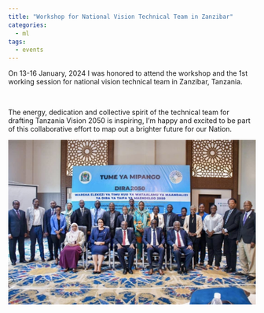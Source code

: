 ```yaml
---
title: "Workshop for National Vision Technical Team in Zanzibar"
categories:
  - ml
tags:
  - events
---
```

On 13-16 January, 2024 I was honored to attend the workshop and the 1st working session for national vision technical team in Zanzibar, Tanzania.

<img src="/assets/images/zanzibar1.heic" class="align-center" alt="">  

The energy, dedication and collective spirit of the technical team for drafting Tanzania Vision 2050 is inspiring, I’m happy and excited to be part of this collaborative effort to map out a brighter future for our Nation.

<img src="/assets/images/zanzibar2.jpg" class="align-center" alt="">  
